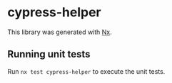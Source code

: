 # cypress-helper

This library was generated with [Nx](https://nx.dev).

## Running unit tests

Run `nx test cypress-helper` to execute the unit tests.
